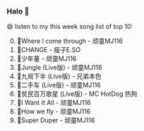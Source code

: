 

### Halo 👋

😄 listen to my this week song list of top 10:

0. 🌈Where l come through - 顽童MJ116
1. 🌈CHANGE - 瘦子E.SO
2. 🌈少年董 - 顽童MJ116
3. 🌈Jungle (Live版) - 顽童MJ116
4. 🌈九局下半 (Live版) - 兄弟本色
5. 🌈二手车 (Live版) - 顽童MJ116
6. 🌈贫民百万歌星 (Live版) - MC HotDog 热狗
7. 🌈I Want It All - 顽童MJ116
8. 🌈How we fly - 顽童MJ116
9. 🌈Super Duper - 顽童MJ116

